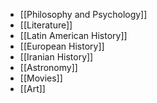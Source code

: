 
- [[Philosophy and Psychology]]
- [[Literature]]
- [[Latin American History]]
- [[European History]]
- [[Iranian History]]
- [[Astronomy]]
- [[Movies]]
- [[Art]]
